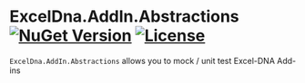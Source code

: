 # ExcelDna.AddIn.Abstractions [![NuGet Version](http://img.shields.io/nuget/v/ExcelDna.AddIn.Abstractions.svg?style=flat)](https://www.nuget.org/packages/ExcelDna.AddIn.Abstractions/) [![License](https://img.shields.io/github/license/augustoproiete/exceldna-addin-abstractions.svg)](LICENSE)

`ExcelDna.AddIn.Abstractions` allows you to mock / unit test Excel-DNA Add-ins
